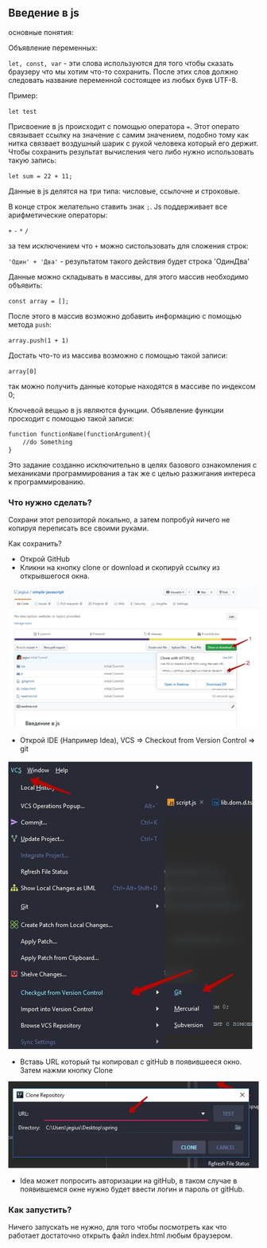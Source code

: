 ## Введение в js

основные понятия:

Объявление переменных:

`let, const, var` - эти слова используются для того чтобы сказать браузеру что мы хотим что-то сохранить.
После этих слов должно следовать название переменной состоящее из любых букв UTF-8. 

Пример:

`let test`

Присвоение в js происходит с помощью оператора `=`. Этот операто связывает ссылку на значение с самим значением, 
подобно тому как нитка связвает воздушный шарик с рукой человека который его держит. Чтобы сохранить результат 
вычисления чего либо нужно использовать такую запись:

`let sum = 22 + 11;`

Данные в js делятся на три типа: числовые, ссылочне и строковые.

В конце строк желательно ставить знак `;`. Js поддерживает все арифметические операторы:

`+`
`-`
`*`
`/`

за тем исключением что `+` можно систользовать для сложения строк:

`'Один' + 'Два'` - результатом такого действия будет строка 'ОдинДва'

Данные можно складывать в массивы, для этого массив необходимо объявить:

`const array = [];`

После этого в массив возможно добавить информацию с помощью метода `push`:

`array.push(1 + 1)`

Достать что-то из массива возможно с помощью такой записи:

`array[0]` 

так можно получить данные которые находятся в массиве по индексом 0;

Ключевой вещью в js являются функции. Объявление функции просходит с помощью такой записи:

```
function functionName(functionArgument){
    //do Something
}
```

Это задание созданно исключительно в целях базового ознакомления с механиками программирования а так же с целью
разжигания интереса к программированию.

### Что нужно сделать?

Сохрани этот репозиторй локально, а затем попробуй ничего не копируя переписать все своими руками.

Как сохранить? 

- Открой GitHub
- Кликни на кнопку clone or download и скопируй ссылку из открывшегося окна.

![Шаг два](images/step-two.jpg)

- Открой IDE (Например Idea), VCS => Checkout from Version Control => git

![Шаг три](images/step-three.jpg)

- Вставь URL который ты копировал с gitHub в появившееся окно. Затем нажми кнопку Clone

![Шаг четыре](images/step-four.jpg)

- Idea может попросить авторизации на gitHub, в таком случае в появившемся окне нужно будет ввести логин и пароль 
от gitHub.

### Как запустить?

Ничего запускать не нужно, для того чтобы посмотреть как что работает достаточно открыть файл index.html любым браузером.



